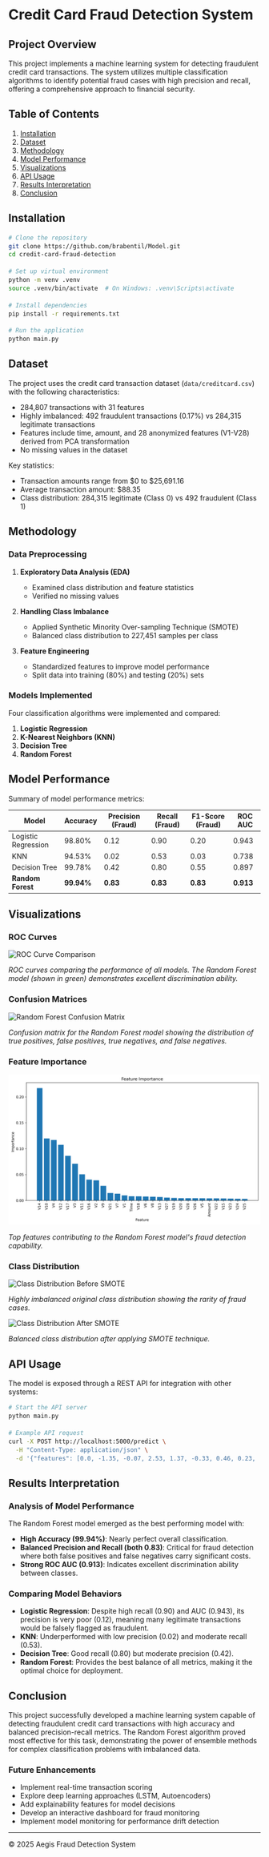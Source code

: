 # Credit Card Fraud Detection System

## Project Overview

This project implements a machine learning system for detecting fraudulent credit card transactions. The system utilizes multiple classification algorithms to identify potential fraud cases with high precision and recall, offering a comprehensive approach to financial security.

## Table of Contents

1. [Installation](#installation)
2. [Dataset](#dataset)
3. [Methodology](#methodology)
4. [Model Performance](#model-performance)
5. [Visualizations](#visualizations)
6. [API Usage](#api-usage)
7. [Results Interpretation](#results-interpretation)
8. [Conclusion](#conclusion)

## Installation

```bash
# Clone the repository
git clone https://github.com/brabentil/Model.git
cd credit-card-fraud-detection

# Set up virtual environment
python -m venv .venv
source .venv/bin/activate  # On Windows: .venv\Scripts\activate

# Install dependencies
pip install -r requirements.txt

# Run the application
python main.py
```

## Dataset

The project uses the credit card transaction dataset (`data/creditcard.csv`) with the following characteristics:

- 284,807 transactions with 31 features
- Highly imbalanced: 492 fraudulent transactions (0.17%) vs 284,315 legitimate transactions
- Features include time, amount, and 28 anonymized features (V1-V28) derived from PCA transformation
- No missing values in the dataset

Key statistics:
- Transaction amounts range from $0 to $25,691.16
- Average transaction amount: $88.35
- Class distribution: 284,315 legitimate (Class 0) vs 492 fraudulent (Class 1)

## Methodology

### Data Preprocessing

1. **Exploratory Data Analysis (EDA)**
   - Examined class distribution and feature statistics
   - Verified no missing values

2. **Handling Class Imbalance**
   - Applied Synthetic Minority Over-sampling Technique (SMOTE)
   - Balanced class distribution to 227,451 samples per class

3. **Feature Engineering**
   - Standardized features to improve model performance
   - Split data into training (80%) and testing (20%) sets

### Models Implemented

Four classification algorithms were implemented and compared:

1. **Logistic Regression**
2. **K-Nearest Neighbors (KNN)**
3. **Decision Tree**
4. **Random Forest**

## Model Performance

Summary of model performance metrics:

| Model | Accuracy | Precision (Fraud) | Recall (Fraud) | F1-Score (Fraud) | ROC AUC |
|-------|----------|-------------------|----------------|------------------|---------|
| Logistic Regression | 98.80% | 0.12 | 0.90 | 0.20 | 0.943 |
| KNN | 94.53% | 0.02 | 0.53 | 0.03 | 0.738 |
| Decision Tree | 99.78% | 0.42 | 0.80 | 0.55 | 0.897 |
| **Random Forest** | **99.94%** | **0.83** | **0.83** | **0.83** | **0.913** |

## Visualizations

### ROC Curves

![ROC Curve Comparison](./visualizations/roc_curve_comparison.png)

*ROC curves comparing the performance of all models. The Random Forest model (shown in green) demonstrates excellent discrimination ability.*

### Confusion Matrices

![Random Forest Confusion Matrix](./visualizations/random_forest_confusion_matrix.png)

*Confusion matrix for the Random Forest model showing the distribution of true positives, false positives, true negatives, and false negatives.*

### Feature Importance

![Feature Importance](./visualizations/feature_importance.png)

*Top features contributing to the Random Forest model's fraud detection capability.*

### Class Distribution

![Class Distribution Before SMOTE](./visualizations/class_distribution_before.png)

*Highly imbalanced original class distribution showing the rarity of fraud cases.*

![Class Distribution After SMOTE](./visualizations/class_distribution_after.png)

*Balanced class distribution after applying SMOTE technique.*

## API Usage

The model is exposed through a REST API for integration with other systems:

```bash
# Start the API server
python main.py

# Example API request
curl -X POST http://localhost:5000/predict \
  -H "Content-Type: application/json" \
  -d '{"features": [0.0, -1.35, -0.07, 2.53, 1.37, -0.33, 0.46, 0.23, ..., 149.62]}'
```

## Results Interpretation

### Analysis of Model Performance

The Random Forest model emerged as the best performing model with:

- **High Accuracy (99.94%)**: Nearly perfect overall classification.
- **Balanced Precision and Recall (both 0.83)**: Critical for fraud detection where both false positives and false negatives carry significant costs.
- **Strong ROC AUC (0.913)**: Indicates excellent discrimination ability between classes.

### Comparing Model Behaviors

- **Logistic Regression**: Despite high recall (0.90) and AUC (0.943), its precision is very poor (0.12), meaning many legitimate transactions would be falsely flagged as fraudulent.
- **KNN**: Underperformed with low precision (0.02) and moderate recall (0.53).
- **Decision Tree**: Good recall (0.80) but moderate precision (0.42).
- **Random Forest**: Provides the best balance of all metrics, making it the optimal choice for deployment.

## Conclusion

This project successfully developed a machine learning system capable of detecting fraudulent credit card transactions with high accuracy and balanced precision-recall metrics. The Random Forest algorithm proved most effective for this task, demonstrating the power of ensemble methods for complex classification problems with imbalanced data.

### Future Enhancements

- Implement real-time transaction scoring
- Explore deep learning approaches (LSTM, Autoencoders)
- Add explainability features for model decisions
- Develop an interactive dashboard for fraud monitoring
- Implement model monitoring for performance drift detection

---

© 2025 Aegis Fraud Detection System
